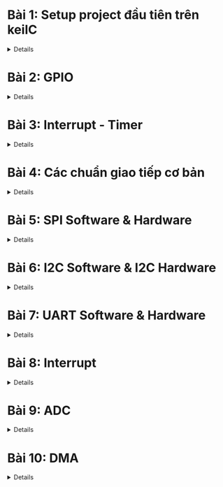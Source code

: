 # Bài 1: Setup project đầu tiên trên keilC

<details>
<summary> Details </summary>

## 1.KeilC

<details>
<summary> Details </summary>

![KeilC](https://github.com/Fakerrrrrrrrrrr/Embedded_in_Automotive/blob/main/Images/KeilC.png)

KeilC (hay được gọi là Keil C hoặc Keil uVision) là một công cụ phát triển phần mềm tích hợp (IDE - Integrated Development Environment) được sử dụng để lập trình và phát triển phần mềm nhúng cho các vi điều khiển. KeilC được phát triển bởi công ty Keil, hiện thuộc sở hữu của ARM Holdings, và thường được sử dụng để lập trình các vi điều khiển dựa trên kiến trúc ARM, đặc biệt là các dòng vi điều khiển 8051 và ARM Cortex.

**Các thành phần chính của KeilC**:

- uVision IDE:<br>
Đây là môi trường phát triển tích hợp, cung cấp giao diện để viết mã, biên dịch chương trình, và gỡ lỗi các ứng dụng nhúng. Nó bao gồm trình biên tập mã nguồn và các công cụ khác giúp lập trình viên dễ dàng quản lý các dự án.
- C Compiler (Trình biên dịch C):<br>
KeilC cung cấp trình biên dịch ngôn ngữ lập trình C/C++, cho phép viết mã chương trình bằng ngôn ngữ C và biên dịch nó thành mã máy cho vi điều khiển.
- Assembler (Trình hợp dịch):<br>
Hỗ trợ viết mã Assembly và biên dịch mã Assembly thành mã máy. Đây là công cụ hữu ích cho các tình huống cần kiểm soát chi tiết phần cứng ở mức thấp.
- Debugger (Trình gỡ lỗi):<br>
KeilC tích hợp trình gỡ lỗi mạnh mẽ, giúp lập trình viên kiểm tra và sửa lỗi chương trình trên mô phỏng hoặc trên phần cứng thực. Trình gỡ lỗi có thể tương tác với các bo mạch thực tế để kiểm tra chương trình trên vi điều khiển.
- Simulator (Trình mô phỏng):<br>
Keil cung cấp công cụ mô phỏng, cho phép lập trình viên kiểm tra các chương trình của họ mà không cần phần cứng thực. Trình mô phỏng có thể mô phỏng các trạng thái và phản ứng của vi điều khiển.

**Các tính năng nổi bật của KeilC**:

- **Hỗ trợ nhiều vi điều khiển**: KeilC hỗ trợ nhiều dòng vi điều khiển, bao gồm các dòng 8051, ARM7, ARM Cortex-M, và các vi điều khiển khác dựa trên kiến trúc ARM.
- **Quản lý dự án**: Hỗ trợ quản lý dự án lớn, cho phép người dùng dễ dàng tổ chức mã nguồn và các tệp tin liên quan.
- **Tích hợp trình biên dịch và gỡ lỗi**: Giúp quá trình phát triển và thử nghiệm chương trình trở nên hiệu quả hơn.
- **Khả năng mô phỏng và gỡ lỗi trên phần cứng**: Đây là tính năng quan trọng giúp lập trình viên có thể kiểm tra chương trình trực tiếp trên vi điều khiển thực tế.

**Ứng dụng của KeilC**:

KeilC thường được sử dụng trong phát triển các ứng dụng nhúng, chẳng hạn như:

- Các hệ thống điều khiển thời gian thực (RTOS).
- Các ứng dụng IoT (Internet of Things) dựa trên vi điều khiển ARM.
- Các dự án phát triển phần mềm cho các thiết bị nhúng như điện thoại, máy tính bảng, hệ thống nhúng công nghiệp, thiết bị y tế, và nhiều hệ thống nhúng khác.

</details>

## 2. Blink Led PC13

<details>
<summary> Details </summary>

![BlinkLedPC13](https://github.com/Fakerrrrrrrrrrr/Embedded_in_Automotive/blob/main/Images/BlinkLedPC13.png)

Trên con vi điều khiển STM32 có các chân A0, A1, A2,... đó là các chân GPIO tổ chức thành các bộ như GPIOA, GPIOB, GPIOC,... mỗi bộ gồm 16 chân là từ chân 0 đến chân 15, các chân có nhiều chức năng, chức năng cơ bản là xuất và nhận điện áp. Ví dụ này xuất ra được điện áp để điều kiển con Led PC13.<br>

Để GPIO hoạt động được cần phải cấp xung clock để GPIO hoạt động. Con vi điều khiển sẽ hoạt động dựa trên giao động được tạo ra bởi thạch anh hay được tạo ra bởi bộ giao động nội.

PC13 có nghĩa là Port ở GPIOC thuộc chân số 13.

Hiện nay thời đại phát triển, mọi con vi điều khiển hầu hết đều có thư viện nên ít khi gặp trường hợp phải code trực tiếp trên thanh ghi. Code bằng thanh ghi chủ yếu để hiểu cách ngoại vi được cấu hình.

- APB2 được cấu hình bởi thanh ghi APB2 peripheral clock enable register (RCC_APB2ENR.)
- Bit IOPCEN điều khiển xung cấp cho GPIOC

![APB2ENR](https://github.com/Fakerrrrrrrrrrr/Embedded_in_Automotive/blob/main/Images/APB2.png)

Các bit từ 0 đến 15 sẽ chịu trách nhiệm cấu hình xung clock cho ngoại vi, bit số 4 là bit IOPCEN để cấu hình cho cái xung clock của GPIOC. Ghi IOPCEN lên 1 là đã cấp xung.

- **Cấu hình chế độ chân GPIO**

Port configuration register low (GPIOx_CRL): cấu hình cho các chân từ 0-7 trong Portx

![GPIOx_CRL](https://github.com/Fakerrrrrrrrrrr/Embedded_in_Automotive/blob/main/Images/GPIOx_CRL.png)

Port configuration register low (GPIOx_CRH): cấu hình cho các chân từ 8-15 trong Portx

![GPIOx_CRH](https://github.com/Fakerrrrrrrrrrr/Embedded_in_Automotive/blob/main/Images/GPIOx_CRH.png)

Mỗi GPIO có 16 chân, mỗi chân được quyết định bởi 4 bit, nên để đủ 16 chân thì cần 64 bit, cấu trúc vi điều khiển chỉ cần 32 bit nên phải chia đôi ra thành 2 thanh ghi CRH và CRL, GPIOx_CRL sẽ cấu hình cho chân từ 0-7, GPIOx_CRH sẽ cấu hình cho chân từ 8-15 (Thay x bằng A,B,C,...).

Ở đây dùng PC13 nên sẽ quan tâm tới CNF13 và MODE13, mỗi phần chứa 2 bit và tùy thuộc giá trị ghi vào 4 bit rw (read write).

![8-15](https://github.com/Fakerrrrrrrrrrr/Embedded_in_Automotive/blob/main/Images/8_15_leg.png)

Code điều khiển PC13 với Mode_11 và CNF_00:
```c
int main(){
  RCC->APB2ENR |= RCC_APB2ENR_IOPCEN| RCC_APB2ENR_IOPAEN;

  GPIOC->CRH |= GPIO_CRH_MODE13_0;  //MODE[1:0] = 11: Output mode, max speed 50 MHz.
  GPIOC->CRH |= GPIO_CRH_MODE13_1;
  GPIOC->CRH &= ~GPIO_CRH_CNF13_0;  //CNF13[1:0] = 00: General purpose output push-pull.
  GPIOC->CRH &= ~GPIO_CRH_CNF13_1;
  while(1){
  
  }
  return 0;
}
```

Port output data register (GPIOx_ODR).
- Gồm 16 bits (ODR0->ODR15) ứng với giá trị logic trên chân tương ứng trong Portx.

```c
int main(){
  RCC->APB2ENR |= RCC_APB2ENR_IOPCEN| RCC_APB2ENR_IOPAEN;

  GPIOC->CRH |= GPIO_CRH_MODE13_0;  //MODE[1:0] = 11: Output mode, max speed 50 MHz.
  GPIOC->CRH |= GPIO_CRH_MODE13_1;
  GPIOC->CRH &= ~GPIO_CRH_CNF13_0;  //CNF13[1:0] = 00: General purpose output push-pull.
  GPIOC->CRH &= ~GPIO_CRH_CNF13_1;
  while(1){
    GPIOC->ODR |= 1<<13;
    delay(10000000);
    GPIOC->ODR &= ~(1<<13);
    delay(10000000);
  }
  return 0;
}
```

Delay();<br>
Hàm delay được tạo bằng cách cho MCU không làm gì trong 1 khoảng thời gian bằng các vòng lặp.
```c
void delay(__IO uint32_t timedelay){
  for(int i = 0; i<timedelay; i++){}
}
```

</details>

## 3. Tổng kết & mở rộng

<details>
<summary> Details </summary>

- Việc code trên thanh ghi  giúp hiểu rõ cách hoạt động chi tiết của từng ngoại vi.
- Hiện nay các hãng sản xuất đều cung cấp bộ thư viện chuẩn cho từng MCU, trong đó các API được phát triển để người dùng dễ tiếp cận hơn.<br>
->> Nên sử dụng thư viện chuẩn để code dễ dàng hơn.

</details>

## 4. Đọc trạng thái nút nhấn để điều khiển Led.

<details>
<summary> Details </summary>

- Pin được chọn là PA0 (ODR: Output Data Register)

![Button_PA0](https://github.com/Fakerrrrrrrrrrr/Embedded_in_Automotive/blob/main/Images/Button_PA0.png)

- Lắp nút nhấn theo kiểu Pull-Up Resistor
- Cấu hình ban đầu trạng thái chân PA0 sẽ là mức 1. PA0 kiểu Input Push Pull.
- Set GPIOA_ODR lên 1. 

```c
RCC->APB2ENR |= RCC_APB2ENR_IOPAEN; //Kich hoat xung clock cap cho GPIOA
											
GPIOA->CRL &= ~GPIO_CRL_MODE0_0; 	//MODE = 00: Intput mode.
GPIOA->CRL &= ~GPIO_CRL_MODE0_1; 
GPIOA->CRL |= GPIO_CRL_CNF0_1;	 //CNF = 10: Input with pull-up / pull-down
GPIOA->CRL &= ~GPIO_CRL_CNF0_0;	       
GPIOA->ODR |= GPIO_ODR_ODR0;
```

Do cấu hình cho chân PA0 nên sẽ là CRL, MODE = 00, CNF = 10, ODR = 1 (pull-up). Thanh ghi ODR là để điều khiển xuất dữ liệu ra thanh ghi đó.

**Đọc trạng thái nhấn nút**

Thanh ghi Input Data Register (IDR):
- Nhận mức tín hiệu tại chân của Port.
- Giá trị nút nhấn tại PA0 = bit IDR0 của PortA.

```c
if( ( GPIOA->IDR & (1<<0) ) == 0 ){
     while((GPIOA->IDR & (1<<0)) == 0);
     // Do something.

     }
```

Đầu tiên nếu nhấn nút thì GPIOA->IDR sẽ bằng 0 sẽ chạy vào trong phần câu điều kiện, còn vòng lặp while để đến khi nào thả nút nhấn đó ra thì mới thực hiện câu lệnh mong muốn để tránh trường hợp thực hiện câu lệnh nhiều lần.

</details>

</details>


# Bài 2: GPIO

<details>
<summary> Details </summary>

## 1. Thư viện STM32F10x Standard Peripherals Firmware Library

<details>
<summary> Details </summary>

Thư viện STM32F10x là thư viện được phát triển cho dòng STM32. Đầy đủ driver cho tất cả các ngoại vi tiêu chuẩn. Thư viện này bao gồm các hàm, cấu trúc dữ liệu và marco được define từ trước để giúp việc cấu hình các ngoại vi đơn giản hơn mà không cần phải vào tới từng thanh ghi đọc các document để xem thanh ghi đó có chức năng gì.

Các bước cấu hình ngoại vi (GPIO)

**Cấp clock cho ngoại vi** (RCC) -> **Cấu hình ngoại vi** (CRH-CRL) -> **Sử dụng ngoại vi** (ODR-IDR)

Cấp xung clock cho GPIO: Sử dụng các API được cung cấp sẵn cho từng Bus. Các ngoại vi trên Bus được cấp xung thông qua việc truyền các tham số vào API. Vì sử dụng led PC13 nên cấp xung cho GPIOC qua Bus APB2.


</details>

</details>

# Bài 3: Interrupt - Timer

<details>
<summary> Details </summary>


</details>

# Bài 4: Các chuẩn giao tiếp cơ bản

<details>
<summary> Details </summary>


</details>

# Bài 5: SPI Software & Hardware

<details>
<summary> Details </summary>


</details>

# Bài 6: I2C Software & I2C Hardware

<details>
<summary> Details </summary>


</details>

# Bài 7: UART Software & Hardware

<details>
<summary> Details </summary>


</details>

# Bài 8: Interrupt

<details>
<summary> Details </summary>


</details>

# Bài 9: ADC

<details>
<summary> Details </summary>


</details>

# Bài 10: DMA

<details>
<summary> Details </summary>


</details>
